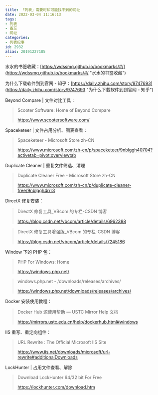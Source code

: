 ```yaml
---
title: 「列表」需要时却可能找不到的网址
date: 2022-03-04 11:16:13
tags:
- 列表
- 备忘
- 网址
categories:
- 列表纪事
id: 2932
alias: 20191227185
---
```


水水的书签收藏：[https://wdssmq.github.io/bookmarks/#/](https://wdssmq.github.io/bookmarks/#/ "水水的书签收藏")

为什么下载软件到到官网 - 知乎：[https://daily.zhihu.com/story/9747693](https://daily.zhihu.com/story/9747693 "为什么下载软件到到官网 - 知乎")

<!--more-->

Beyond Compare | 文件对比工具：

> Scooter Software: Home of Beyond Compare
>
> https://www.scootersoftware.com/

Spaceketeer | 文件占用分析、图表查看：

> Spaceketeer - Microsoft Store zh-CN
>
> https://www.microsoft.com/zh-cn/p/spaceketeer/9nblggh40704?activetab=pivot:overviewtab

Duplicate Cleaner | 重复文件筛选、清理

> Duplicate Cleaner Free - Microsoft Store zh-CN
>
> https://www.microsoft.com/zh-cn/p/duplicate-cleaner-free/9nblggh4rrr3

DirectX 修复安装：

> DirectX 修复工具\_VBcom 的专栏-CSDN 博客
>
> https://blog.csdn.net/vbcom/article/details/6962388

> DirectX 修复工具增强版\_VBcom 的专栏-CSDN 博客
>
> https://blog.csdn.net/vbcom/article/details/7245186

Window 下的 PHP 包：

> PHP For Windows: Home
>
> https://windows.php.net/

> windows.php.net - /downloads/releases/archives/
>
> https://windows.php.net/downloads/releases/archives/

Docker 安装使用教程：

> Docker Hub 源使用帮助 — USTC Mirror Help 文档
>
> https://mirrors.ustc.edu.cn/help/dockerhub.html#windows

IIS 重写、重定向组件：

> URL Rewrite : The Official Microsoft IIS Site
>
> https://www.iis.net/downloads/microsoft/url-rewrite#additionalDownloads

LockHunter | 占用文件查看、解除

> Download LockHunter 64/32 bit For Free
>
> https://lockhunter.com/download.htm

<!--2932-->
